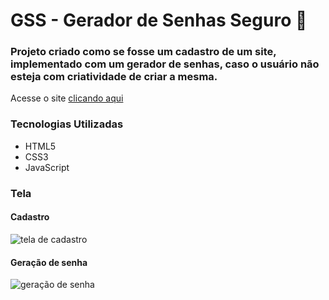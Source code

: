 # GSS - Gerador de Senhas Seguro 🔐

### Projeto criado como se fosse um cadastro de um site, implementado com um gerador de senhas, caso o usuário não esteja com criatividade de criar a mesma.

<p>Acesse o site <a href="https://fcokauan.github.io/geradorDeSenha/">clicando aqui</a></p>

### Tecnologias Utilizadas 
 - HTML5
 - CSS3
 - JavaScript

### Tela
#### Cadastro
![tela de cadastro](https://github.com/user-attachments/assets/c260ad57-1ac8-49c4-b4f0-d88116da96e1)
#### Geração de senha
![geração de senha](https://github.com/user-attachments/assets/94c59542-db34-408a-914b-eb671a7e3370)
